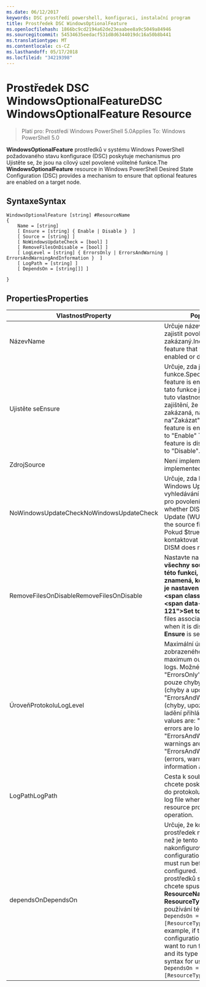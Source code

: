 ```yaml
---
ms.date: 06/12/2017
keywords: DSC prostředí powershell, konfiguraci, instalační program
title: Prostředek DSC WindowsOptionalFeature
ms.openlocfilehash: 1866bc9cd2194a62de23eaabee8a9c5049a84946
ms.sourcegitcommit: 54534635eedacf531d8d6344019dc16a50b8b441
ms.translationtype: MT
ms.contentlocale: cs-CZ
ms.lasthandoff: 05/17/2018
ms.locfileid: "34219398"
---
```

# <a name="dsc-windowsoptionalfeature-resource"></a><span data-ttu-id="4538a-103">Prostředek DSC WindowsOptionalFeature</span><span class="sxs-lookup"><span data-stu-id="4538a-103">DSC WindowsOptionalFeature Resource</span></span>

> <span data-ttu-id="4538a-104">Platí pro: Prostředí Windows PowerShell 5.0</span><span class="sxs-lookup"><span data-stu-id="4538a-104">Applies To: Windows PowerShell 5.0</span></span>

<span data-ttu-id="4538a-105">**WindowsOptionalFeature** prostředků v systému Windows PowerShell požadovaného stavu konfigurace (DSC) poskytuje mechanismus pro Ujistěte se, že jsou na cílový uzel povolené volitelné funkce.</span><span class="sxs-lookup"><span data-stu-id="4538a-105">The **WindowsOptionalFeature** resource in Windows PowerShell Desired State Configuration (DSC) provides a mechanism to ensure that optional features are enabled on a target node.</span></span>

## <a name="syntax"></a><span data-ttu-id="4538a-106">Syntaxe</span><span class="sxs-lookup"><span data-stu-id="4538a-106">Syntax</span></span>

```
WindowsOptionalFeature [string] #ResourceName
{
    Name = [string]
    [ Ensure = [string] { Enable | Disable }  ]
    [ Source = [string] ]
    [ NoWindowsUpdateCheck = [bool] ]
    [ RemoveFilesOnDisable = [bool] ]
    [ LogLevel = [string] { ErrorsOnly | ErrorsAndWarning | ErrorsAndWarningAndInformation }  ]
    [ LogPath = [string] ]
    [ DependsOn = [string[]] ]

}
```

## <a name="properties"></a><span data-ttu-id="4538a-107">Properties</span><span class="sxs-lookup"><span data-stu-id="4538a-107">Properties</span></span>

|  <span data-ttu-id="4538a-108">Vlastnost</span><span class="sxs-lookup"><span data-stu-id="4538a-108">Property</span></span>  |  <span data-ttu-id="4538a-109">Popis</span><span class="sxs-lookup"><span data-stu-id="4538a-109">Description</span></span>   |
|---|---|
| <span data-ttu-id="4538a-110">Název</span><span class="sxs-lookup"><span data-stu-id="4538a-110">Name</span></span>| <span data-ttu-id="4538a-111">Určuje název funkce, které chcete zajistit povolený nebo zakázaný.</span><span class="sxs-lookup"><span data-stu-id="4538a-111">Indicates the name of the feature that you want to ensure is enabled or disabled.</span></span>|
| <span data-ttu-id="4538a-112">Ujistěte se</span><span class="sxs-lookup"><span data-stu-id="4538a-112">Ensure</span></span>| <span data-ttu-id="4538a-113">Určuje, zda je povolena funkce.</span><span class="sxs-lookup"><span data-stu-id="4538a-113">Specifies whether the feature is enabled.</span></span> <span data-ttu-id="4538a-114">K zajištění, že tato funkce je povoleno, nastavte tuto vlastnost možnost povolit"k zajištění, že tato funkce je zakázaná, nastavte vlastnost na"Zakázat".</span><span class="sxs-lookup"><span data-stu-id="4538a-114">To ensure that the feature is enabled, set this property to "Enable" To ensure that the feature is disabled, set the property to "Disable".</span></span>|
| <span data-ttu-id="4538a-115">Zdroj</span><span class="sxs-lookup"><span data-stu-id="4538a-115">Source</span></span>| <span data-ttu-id="4538a-116">Není implementováno.</span><span class="sxs-lookup"><span data-stu-id="4538a-116">Not implemented.</span></span>|
| <span data-ttu-id="4538a-117">NoWindowsUpdateCheck</span><span class="sxs-lookup"><span data-stu-id="4538a-117">NoWindowsUpdateCheck</span></span>| <span data-ttu-id="4538a-118">Určuje, zda DISM kontaktuje Windows Update (WU) při vyhledávání pro zdrojové soubory pro povolení funkce.</span><span class="sxs-lookup"><span data-stu-id="4538a-118">Specifies whether DISM contacts Windows Update (WU) when searching for the source files to enable a feature.</span></span> <span data-ttu-id="4538a-119">Pokud $true, DISM nebude kontaktovat služby WU.</span><span class="sxs-lookup"><span data-stu-id="4538a-119">If $true, DISM does not contact WU.</span></span>|
| <span data-ttu-id="4538a-120">RemoveFilesOnDisable</span><span class="sxs-lookup"><span data-stu-id="4538a-120">RemoveFilesOnDisable</span></span>| <span data-ttu-id="4538a-121">Nastavte na **$true** odebere všechny soubory přidružené k této funkci, pokud je zakázán (to znamená, když **zajistěte, aby** je nastaven na "Chybí").</span><span class="sxs-lookup"><span data-stu-id="4538a-121">Set to **$true** to remove all files associated with the feature when it is disabled (that is, when **Ensure** is set to "Absent").</span></span>|
| <span data-ttu-id="4538a-122">ÚroveňProtokolu</span><span class="sxs-lookup"><span data-stu-id="4538a-122">LogLevel</span></span>| <span data-ttu-id="4538a-123">Maximální úroveň výstupu zobrazeného v protokolech.</span><span class="sxs-lookup"><span data-stu-id="4538a-123">The maximum output level shown in the logs.</span></span> <span data-ttu-id="4538a-124">Možné hodnoty jsou: "ErrorsOnly" (jsou protokolovány pouze chyby), "ErrorsAndWarning" (chyby a upozornění přihlášení) a "ErrorsAndWarningAndInformation" (chyby, upozornění a informace o ladění přihlášeni).</span><span class="sxs-lookup"><span data-stu-id="4538a-124">The accepted values are: "ErrorsOnly" (only errors are logged), "ErrorsAndWarning" (errors and warnings are logged), and "ErrorsAndWarningAndInformation" (errors, warnings, and debug information are logged).</span></span>|
| <span data-ttu-id="4538a-125">LogPath</span><span class="sxs-lookup"><span data-stu-id="4538a-125">LogPath</span></span>| <span data-ttu-id="4538a-126">Cesta k souboru protokolu, kam chcete poskytovatele prostředků do protokolu operaci.</span><span class="sxs-lookup"><span data-stu-id="4538a-126">The path to a log file where you want the resource provider to log the operation.</span></span>|
| <span data-ttu-id="4538a-127">dependsOn</span><span class="sxs-lookup"><span data-stu-id="4538a-127">DependsOn</span></span>| <span data-ttu-id="4538a-128">Určuje, že konfigurace jiný prostředek musí spustit předtím, než je tento prostředek nakonfigurován.</span><span class="sxs-lookup"><span data-stu-id="4538a-128">Specifies that the configuration of another resource must run before this resource is configured.</span></span> <span data-ttu-id="4538a-129">Pokud ID konfigurace prostředků skriptu blok, který chcete spustit nejprve je třeba __ResourceName__ a její typ je __ResourceType__, syntaxe pro používání této vlastnosti je `DependsOn = "[ResourceType]ResourceName"`.</span><span class="sxs-lookup"><span data-stu-id="4538a-129">For example, if the ID of the resource configuration script block that you want to run first is __ResourceName__ and its type is __ResourceType__, the syntax for using this property is `DependsOn = "[ResourceType]ResourceName"`.</span></span>|